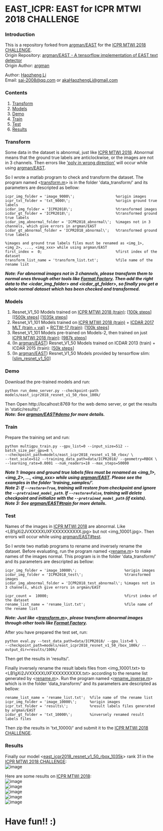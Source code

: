 # EAST_ICPR: EAST for ICPR MTWI 2018 CHALLENGE

### Introduction
This is a repository forked from [argman/EAST](https://github.com/argman/EAST) for the [ICPR MTWI 2018 CHALLENGE](https://tianchi.aliyun.com/competition/introduction.htm?spm=5176.100066.0.0.144ed780W1xl9s&raceId=231651).
<br>Origin Repository: [argman/EAST - A tensorflow implementation of EAST text detector](https://github.com/argman/EAST)
<br>Origin Author: [argman](https://github.com/argman)

Author: [Haozheng Li](https://github.com/HaozhengLi)
<br>Email: sai-2008@qq.com or akaHaozhengLi@gmail.com

### Contents
1. [Transform](#transform)
2. [Models](#models)
3. [Demo](#demo)
3. [Train](#train)
4. [Test](#test)
5. [Results](#results)

### Transform
Some data in the dataset is abnormal, just like [ICPR MTWI 2018](https://tianchi.aliyun.com/competition/information.htm?spm=5176.100067.5678.2.4ec66a80qvIKLc&raceId=231651). Abnormal means that the ground true labels are anticlockwise, or the images are not in 3 channels. Then errors like ['poly in wrong direction'](https://github.com/argman/EAST/issues?utf8=%E2%9C%93&q=poly+in+wrong+direction) will occur while using [argman/EAST](https://github.com/argman/EAST).

So I wrote a matlab program to check and transform the dataset. The program named <[transform.m](https://github.com/HaozhengLi/EAST_ICPR/tree/master/data_transform/transform.m)> is in the folder 'data_transform/' and its parameters are descripted as bellow:
```
icpr_img_folder = 'image_9000\';                   %origin images
icpr_txt_folder = 'txt_9000\';                     %origin ground true labels
icdar_img_folder = 'ICPR2018\';                    %transformed images
icdar_gt_folder = 'ICPR2018\';                     %transformed ground true labels
icdar_img_abnormal_folder = 'ICPR2018_abnormal\';  %images not in 3 channels, which give errors in argman/EAST
icdar_gt_abnormal_folder = 'ICPR2018_abnormal\';   %transformed ground true labels

%images and ground true labels files must be renamed as <img_1>, <img_2>, ..., <img_xxx> while using argman/EAST
first_index =  0;                                  %first index of the dataset
transform_list_name = 'transform_list.txt';        %file name of the rename list
```
***Note: For abnormal images not in 3 channels, please transform them to normal ones through other tools like [Format Factory](http://www.pcfreetime.com/). Then add the right data to the <icdar_img_folder> and <icdar_gt_folder>, so finally you get a whole normal dataset which has been checked and transformed.***

### Models
1. Resnet_V1_50 Models trained on [ICPR MTWI 2018 (train)](https://tianchi.aliyun.com/competition/information.htm?spm=5176.100067.5678.2.4ec66a80qvIKLc&raceId=231651): [[100k steps](https://pan.baidu.com/s/1eBx4SYTZn4maxYVci7bSbQ)] [[[500k steps](https://pan.baidu.com/s/17Qyu6U6or9Jbx7VAubCtgA)] [[1035k steps](https://pan.baidu.com/s/1jfjDxS4uknVavaOMO_wZQA)]
2. Resnet_V1_101 Models trained on [ICPR MTWI 2018 (train)](https://tianchi.aliyun.com/competition/information.htm?spm=5176.100067.5678.2.4ec66a80qvIKLc&raceId=231651) + [ICDAR 2017 MLT (train + val)](http://rrc.cvc.uab.es/?ch=8&com=downloads) + [RCTW-17 (train)](http://www.icdar2017chinese.site:5080/dataset/): [[100k steps](https://pan.baidu.com/s/1EDt1eN99jGRkE641RrGgNQ)]
3. Resnet_V1_101 Models pre-trained on Models-2, then trained on just [ICPR MTWI 2018 (train)](https://tianchi.aliyun.com/competition/information.htm?spm=5176.100067.5678.2.4ec66a80qvIKLc&raceId=231651): [[987k steps](https://pan.baidu.com/s/1ao77XZtOZQF8wu_ghOH8ZA)]
3. (In [argman/EAST](https://github.com/argman/EAST)) Resnet_V1_50 Models trained on ICDAR 2013 (train) + ICDAR 2015 (train): [[50k steps](https://pan.baidu.com/s/1ibyF0-fWE2AT3dEpwIltKw)]
4. (In [argman/EAST](https://github.com/argman/EAST)) Resnet_V1_50 Models provided by tensorflow slim: [[slim_resnet_v1_50](https://pan.baidu.com/s/1PFiJ7YKeoLKiF0dRPocvNg)]

### Demo
Download the pre-trained models and run:
```
python run_demo_server.py --checkpoint-path models/east_icpr2018_resnet_v1_50_rbox_100k/
```
Then Open http://localhost:8769 for the web demo server, or get the results in 'static/results/'.
<br>***Note: See [argman/EAST#demo](https://github.com/argman/EAST#demo) for more details.***

### Train
Prepare the training set and run:
```
python multigpu_train.py --gpu_list=0 --input_size=512 --batch_size_per_gpu=8 \
--checkpoint_path=models/east_icpr2018_resnet_v1_50_rbox/ \
--text_scale=512 --training_data_path=data/ICPR2018/ --geometry=RBOX \
--learning_rate=0.0001 --num_readers=18 --max_steps=50000
```
***Note 1: Images and ground true labels files must be renamed as <img_1>, <img_2>, ..., <img_xxx> while using [argman/EAST](https://github.com/argman/EAST). Please see the examples in the folder 'training_samples/'.
<br>Note 2: If ```--restore=True```, training will restore from checkpoint and ignore the ```--pretrained_model_path```. If ```--restore=False```, training will delete checkpoint and initialize with the ```--pretrained_model_path``` (if exists).
<br>Note 3: See [argman/EAST#train](https://github.com/argman/EAST#train) for more details.***

### Test
Names of the images in [ICPR MTWI 2018](https://tianchi.aliyun.com/competition/information.htm?spm=5176.100067.5678.2.4ec66a80qvIKLc&raceId=231651) are abnormal. Like <LB1gXi2JVXXXXXUXFXXXXXXXXXX.jpg> but not <img_10001.jpg>. Then errors will occur while using [argman/EAST#test](https://github.com/argman/EAST#test).

So I wrote two matlab programs to rename and inversely rename the dataset. Before evaluating, run the program named <[rename.m](https://github.com/HaozhengLi/EAST_ICPR/blob/master/data_transform/rename.m)> to make names of the images normal. This program is in the folder 'data_transform/' and its parameters are descripted as bellow:
```
icpr_img_folder = 'image_10000\';                      %origin images
icdar_img_folder = 'ICPR2018_test\';                   %transformed images
icdar_img_abnormal_folder = 'ICPR2018_test_abnormal\'; %images not in 3 channels, which give errors in argman/EAST

icpr_count =  10000;                                   %first index of the dataset
rename_list_name = 'rename_list.txt';                  %file name of the rename list
```
***Note: Just like <[transform.m](https://github.com/HaozhengLi/EAST_ICPR/tree/master/data_transform/transform.m)>, please transform abnormal images through other tools like [Format Factory](http://www.pcfreetime.com/).***

After you have prepared the test set, run:
```
python eval.py --test_data_path=data/ICPR2018/ --gpu_list=0 \
--checkpoint_path=models/east_icpr2018_resnet_v1_50_rbox_100k/ --output_dir=results/100k/
```
Then get the results in 'results/'.

Finally inversely rename the result labels files from <img_10001.txt> to <LB1gXi2JVXXXXXUXFXXXXXXXXXX.txt> according to the rename list generated by <[rename.m](https://github.com/HaozhengLi/EAST_ICPR/blob/master/data_transform/rename.m)>. Run the program named <[rename_inverse.m](https://github.com/HaozhengLi/EAST_ICPR/blob/master/data_transform/rename_inverse.m)> which is in the folder 'data_transform/' and its parameters are descripted as bellow:
```
rename_list_name = 'rename_list.txt';  %file name of the rename list
icpr_img_folder = 'image_10000\';      %origin images
icpr_txt_folder = 'results\';          %result labels files generated by argman/EAST
icdar_gt_folder = 'txt_10000\';        %inversely renamed result labels files
```
Then zip the results in 'txt_10000/' and submit it to the [ICPR MTWI 2018 CHALLENGE](https://tianchi.aliyun.com/competition/introduction.htm?spm=5176.100066.0.0.144ed780W1xl9s&raceId=231651).

### Results
Finally our model <[east_icpr2018_resnet_v1_50_rbox_1035k](https://pan.baidu.com/s/1jfjDxS4uknVavaOMO_wZQA)> rank 31 in the [ICPR MTWI 2018 CHALLENGE](https://tianchi.aliyun.com/competition/rankingList.htm?spm=5176.11165320.0.0.13eb6a9e8WAPZe&season=0&raceId=231651&pageIndex=2):
<br>![image](https://github.com/HaozhengLi/EAST_ICPR/blob/master/results/rank_31.png)

Here are some results on [ICPR MTWI 2018](https://tianchi.aliyun.com/competition/information.htm?spm=5176.100067.5678.2.4ec66a80qvIKLc&raceId=231651):
<br>![image](https://github.com/HaozhengLi/EAST_ICPR/blob/master/results/100k/img_1.jpg)
<br>![image](https://github.com/HaozhengLi/EAST_ICPR/blob/master/results/100k/img_2.jpg)
<br>![image](https://github.com/HaozhengLi/EAST_ICPR/blob/master/results/100k/img_3.jpg)
<br>![image](https://github.com/HaozhengLi/EAST_ICPR/blob/master/results/100k/img_4.jpg)
<br>![image](https://github.com/HaozhengLi/EAST_ICPR/blob/master/results/100k/img_5.jpg)

# Have fun!! :)



